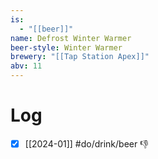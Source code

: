 ```yaml
---
is:
  - "[[beer]]"
name: Defrost Winter Warmer
beer-style: Winter Warmer
brewery: "[[Tap Station Apex]]"
abv: 11
---
```

# Log
- [x] [[2024-01]] #do/drink/beer 👎